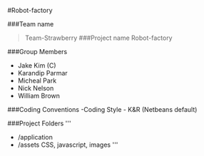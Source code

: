 
#Robot-factory


###Team name 
> Team-Strawberry
###Project name
> Robot-factory   


###Group Members        

- Jake Kim (C)
- Karandip Parmar
- Micheal Park
- Nick Nelson
- William Brown       


###Coding Conventions
-Coding Style - K&R (Netbeans default)


###Project Folders
'''
- /application    
- /assets         CSS, javascript, images
'''


